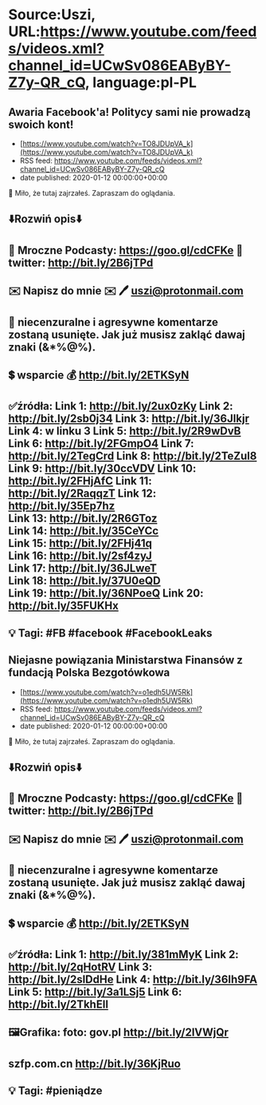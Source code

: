 # Source:Uszi, URL:https://www.youtube.com/feeds/videos.xml?channel_id=UCwSv086EAByBY-Z7y-QR_cQ, language:pl-PL

## Awaria Facebook'a! Politycy sami nie prowadzą swoich kont!
 - [https://www.youtube.com/watch?v=TO8JDUpVA_k](https://www.youtube.com/watch?v=TO8JDUpVA_k)
 - RSS feed: https://www.youtube.com/feeds/videos.xml?channel_id=UCwSv086EAByBY-Z7y-QR_cQ
 - date published: 2020-01-12 00:00:00+00:00

🤪 Miło, że tutaj zajrzałeś.  Zapraszam do oglądania.

⬇️Rozwiń opis⬇️
-------------------------------------------------------------
👀 Mroczne Podcasty: https://goo.gl/cdCFKe
👀 twitter: http://bit.ly/2B6jTPd
-------------------------------------------------------------
✉️ Napisz do mnie ✉️ 
🖊️ uszi@protonmail.com
-------------------------------------------------------------
👺 niecenzuralne i agresywne komentarze zostaną usunięte.  Jak już musisz zakląć dawaj znaki (&*%@%).
-------------------------------------------------------------
💲 wsparcie
💰 http://bit.ly/2ETKSyN
-------------------------------------------------------------
✅źródła:
Link 1:                   http://bit.ly/2ux0zKy
Link 2:                   http://bit.ly/2sb0j34
Link 3:                   http://bit.ly/36JIkjr
Link 4:                   w linku 3
Link 5:                   http://bit.ly/2R9wDvB
Link 6:                   http://bit.ly/2FGmpO4 
Link 7:                   http://bit.ly/2TegCrd
Link 8:                   http://bit.ly/2TeZul8
Link 9:                   http://bit.ly/30ccVDV
Link 10:                 http://bit.ly/2FHjAfC
Link 11:                 http://bit.ly/2RaqqzT 
Link 12:                 http://bit.ly/35Ep7hz  
Link 13:                 http://bit.ly/2R6GToz  
Link 14:                 http://bit.ly/35CeYCc  
Link 15:                 http://bit.ly/2FHj41q  
Link 16:                 http://bit.ly/2sf4zyJ  
Link 17:                 http://bit.ly/36JLweT  
Link 18:                 http://bit.ly/37U0eQD  
Link 19:                 http://bit.ly/36NPoeQ
Link 20:                 http://bit.ly/35FUKHx  
-------------------------------------------------------------
💡 Tagi: #FB #facebook #FacebookLeaks
-------------------------------------------------------------

## Niejasne powiązania Ministarstwa Finansów z fundacją Polska Bezgotówkowa
 - [https://www.youtube.com/watch?v=o1edh5UW5Rk](https://www.youtube.com/watch?v=o1edh5UW5Rk)
 - RSS feed: https://www.youtube.com/feeds/videos.xml?channel_id=UCwSv086EAByBY-Z7y-QR_cQ
 - date published: 2020-01-12 00:00:00+00:00

🤪 Miło, że tutaj zajrzałeś.  Zapraszam do oglądania.

⬇️Rozwiń opis⬇️
-------------------------------------------------------------
👀 Mroczne Podcasty: https://goo.gl/cdCFKe
👀 twitter: http://bit.ly/2B6jTPd
-------------------------------------------------------------
✉️ Napisz do mnie ✉️ 
🖊️ uszi@protonmail.com
-------------------------------------------------------------
👺 niecenzuralne i agresywne komentarze zostaną usunięte.  Jak już musisz zakląć dawaj znaki (&*%@%).
-------------------------------------------------------------
💲 wsparcie
💰 http://bit.ly/2ETKSyN
-------------------------------------------------------------
✅źródła:
Link 1:                   http://bit.ly/381mMyK
Link 2:                   http://bit.ly/2qHotRV
Link 3:                   http://bit.ly/2slDdHe
Link 4:                   http://bit.ly/36Ih9FA
Link 5:                   http://bit.ly/3a1LSj5
Link 6:                   http://bit.ly/2TkhEll 
-------------------------------------------------------------
🖼Grafika: 
foto: gov.pl
http://bit.ly/2lVWjQr
---
szfp.com.cn
http://bit.ly/36KjRuo
-------------------------------------------------------------
💡 Tagi: #pieniądze
-------------------------------------------------------------

